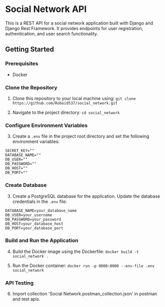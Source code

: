 # Social Network API

This is a REST API for a social network application built with Django and Django Rest Framework. It provides endpoints for user registration, authentication, and user search functionality.

## Getting Started

### Prerequisites

- Docker

### Clone the Repository

1. Clone this repository to your local machine using:
`git clone https://github.com/Roboid537/social_network.git`

2. Navigate to the project directory: `cd social_network`


### Configure Environment Variables

3. Create a `.env` file in the project root directory and set the following environment variables:
```
SECRET_KEY=""
DATABASE_NAME=""
DB_USER=""
DB_PASSWORD=""
DB_HOST=""
DB_PORT=""
```


### Create Database

3. Create a PostgreSQL database for the application. Update the database credentials in the `.env` file:

```
DATABASE_NAME=your_database_name
DB_USER=your_username
DB_PASSWORD=your_password
DB_HOST=your_database_host
DB_PORT=your_database_port
```

### Build and Run the Application

4. Build the Docker image using the Dockerfile:
`docker build -t social_network .`


5. Run the Docker container: `docker run -p 8000:8000 --env-file .env social_network`


### API Testing
6. Import collection 'Social Network.postman_collection.json' in postman and test apis.